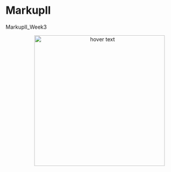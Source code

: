 # MarkupII
MarkupII_Week3
<p align="center">
  <img src="https://imgur.com/a/QuZvvlt" width="350" title="hover text">
</p>
